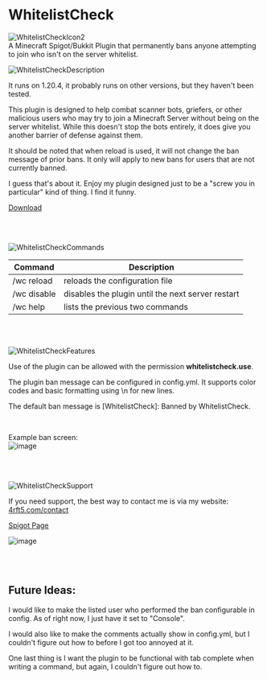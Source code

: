# WhitelistCheck
 ![WhitelistCheckIcon2](https://github.com/4rft5/WhitelistCheck/assets/74219775/c8c26423-38b5-47b6-97d6-780968abfe34)
 <br>
A Minecraft Spigot/Bukkit Plugin that permanently bans anyone attempting to join who isn't on the server whitelist.

  

![WhitelistCheckDescription](https://github.com/4rft5/WhitelistCheck/assets/74219775/eadedff2-4271-4534-96ae-d3bc3ef5d929)

  It runs on 1.20.4, it probably runs on other versions, but they haven't been tested.

  This plugin is designed to help combat scanner bots, griefers, or other malicious users who may try to join a Minecraft Server without being on the server whitelist.
  While this doesn't stop the bots entirely, it does give you another barrier of defense against them.

  It should be noted that when reload is used, it will not change the ban message of prior bans. It only will apply to new bans for users that are not currently banned.

  I guess that's about it. Enjoy my plugin designed just to be a "screw you in particular" kind of thing. I find it funny.

<a href="https://github.com/4rft5/WhitelistCheck/releases/download/1.1JarFile/WhitelistCheck.v1.1.jar">Download</a>

<br><br>

![WhitelistCheckCommands](https://github.com/4rft5/WhitelistCheck/assets/74219775/2a069a13-ba9c-4f12-a7a1-3a79957fd42f)

  | Command | Description |
  | --- | --- |
  | /wc reload | reloads the configuration file |
  | /wc disable | disables the plugin until the next server restart |
  | /wc help | lists the previous two commands |

  <br><br>

![WhitelistCheckFeatures](https://github.com/4rft5/WhitelistCheck/assets/74219775/fe032a6f-ad77-4053-a028-157c0324cf07)

  Use of the plugin can be allowed with the permission **whitelistcheck.use**.

  The plugin ban message can be configured in config.yml. It supports color codes and basic formatting using \n for new lines. 
  
  The default ban message is [WhitelistCheck]: Banned by WhitelistCheck.

  <br>

  Example ban screen:<br>
![image](https://github.com/4rft5/WhitelistCheck/assets/74219775/3f5212d7-effb-4fe7-83e2-219b2a21786a)

  <br><br>
  
  
  ![WhitelistCheckSupport](https://github.com/4rft5/WhitelistCheck/assets/74219775/05c881cb-3e93-4c88-9d97-373fa5486295)

  If you need support, the best way to contact me is via my website: <a href="https://4rft5.com/contact">4rft5.com/contact</a>

  <a href="https://www.spigotmc.org/resources/whitelistcheck.116490/">Spigot Page</a>

  ![image](https://github.com/4rft5/WhitelistCheck/assets/74219775/012b9ab8-2e60-4c5e-8cef-a976359b2146)

<br><br>

## Future Ideas:
  I would like to make the listed user who performed the ban configurable in config. As of right now, I just have it set to "Console".

  I would also like to make the comments actually show in config.yml, but I couldn't figure out how to before I got too annoyed at it.

  One last thing is I want the plugin to be functional with tab complete when writing a command, but again, I couldn't figure out how to.

